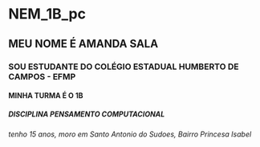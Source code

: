 # NEM_1B_pc
## MEU NOME É AMANDA SALA 
### SOU ESTUDANTE DO COLÉGIO ESTADUAL HUMBERTO DE CAMPOS - EFMP
#### MINHA TURMA É O 1B 
##### DISCIPLINA PENSAMENTO COMPUTACIONAL 
###### tenho 15 anos, moro em Santo Antonio do Sudoes, Bairro Princesa Isabel 

 
